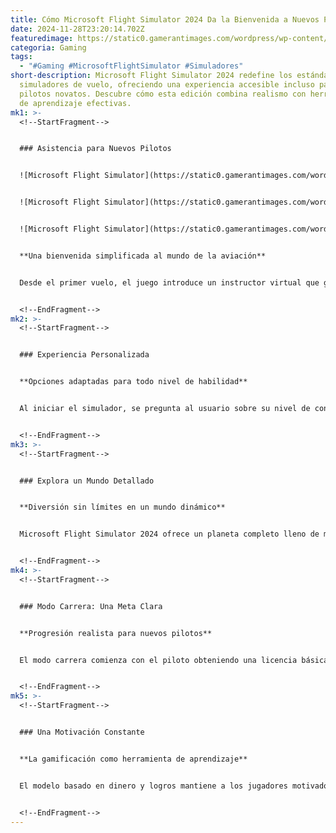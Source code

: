 ```yaml
---
title: Cómo Microsoft Flight Simulator 2024 Da la Bienvenida a Nuevos Pilotos
date: 2024-11-28T23:20:14.702Z
featuredimage: https://static0.gamerantimages.com/wordpress/wp-content/uploads/2024/11/msfs-2024-screenshot.jpg?q=70&fit=crop&w=1140&h=&dpr=1
categoria: Gaming
tags:
  - "#Gaming #MicrosoftFlightSimulator #Simuladores"
short-description: Microsoft Flight Simulator 2024 redefine los estándares en
  simuladores de vuelo, ofreciendo una experiencia accesible incluso para los
  pilotos novatos. Descubre cómo esta edición combina realismo con herramientas
  de aprendizaje efectivas.
mk1: >-
  <!--StartFragment-->


  ### Asistencia para Nuevos Pilotos


  ![Microsoft Flight Simulator](https://static0.gamerantimages.com/wordpress/wp-content/uploads/2024/11/microsoft-flight-simulator-2024-how-to-change-weather-time-of-day.jpg?q=49&fit=crop&w=750&h=422&dpr=2. "Microsoft Flight Simulator")


  ![Microsoft Flight Simulator](https://static0.gamerantimages.com/wordpress/wp-content/uploads/2024/11/microsoft-flight-simulator-2024-how-to-exit-plane-on-foot.jpg?q=49&fit=crop&w=750&h=422&dpr=2 "Microsoft Flight Simulator")


  ![Microsoft Flight Simulator](https://static0.gamerantimages.com/wordpress/wp-content/uploads/2024/11/microsoft-flight-simulator-2024-golden-gate.jpg?q=49&fit=crop&w=750&h=422&dpr=2 "Microsoft Flight Simulator")


  **Una bienvenida simplificada al mundo de la aviación**


  Desde el primer vuelo, el juego introduce un instructor virtual que guía a los nuevos pilotos a través de los controles básicos, sistemas y procedimientos. Gracias a un sistema de asistencia AI, incluso quienes no tienen experiencia previa pueden volar con facilidad, comenzando con aeronaves simples como el Cessna 152.


  <!--EndFragment-->
mk2: >-
  <!--StartFragment-->


  ### Experiencia Personalizada


  **Opciones adaptadas para todo nivel de habilidad**


  Al iniciar el simulador, se pregunta al usuario sobre su nivel de conocimiento. Para principiantes, el juego activa automáticamente todas las ayudas disponibles. Además, permite empezar directamente en el aire, reduciendo la complejidad y facilitando el aprendizaje paso a paso.


  <!--EndFragment-->
mk3: >-
  <!--StartFragment-->


  ### Explora un Mundo Detallado


  **Diversión sin límites en un mundo dinámico**


  Microsoft Flight Simulator 2024 ofrece un planeta completo lleno de misiones y actividades. Los jugadores pueden disfrutar de vuelos relajados en el campo, explorar efectos visuales como auroras y ciclos nocturnos, o realizar desafíos más avanzados.


  <!--EndFragment-->
mk4: >-
  <!--StartFragment-->


  ### Modo Carrera: Una Meta Clara


  **Progresión realista para nuevos pilotos**


  El modo carrera comienza con el piloto obteniendo una licencia básica. A medida que completan trabajos y ganan experiencia, pueden desbloquear licencias comerciales, aviones avanzados y escenarios más complejos. Este sistema brinda un sentido de dirección y objetivos claros para los jugadores.


  <!--EndFragment-->
mk5: >-
  <!--StartFragment-->


  ### Una Motivación Constante


  **La gamificación como herramienta de aprendizaje**


  El modelo basado en dinero y logros mantiene a los jugadores motivados para mejorar sus habilidades. Con cada vuelo exitoso, los jugadores avanzan hacia la posibilidad de pilotar aviones comerciales, lo que añade un incentivo emocionante al progreso.


  <!--EndFragment-->
---
```

